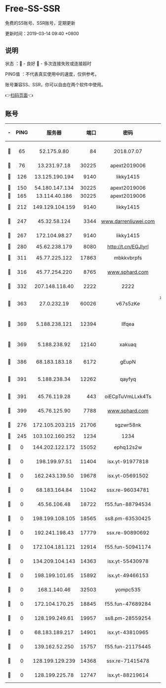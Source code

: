 # Free-SS-SSR

免费的SS账号、SSR账号，定期更新

更新时间：2019-03-14 09:40 +0800

## 说明

状态     ：🙂 - 良好 🙁 - 多次连接失败或连接超时

PING值   ：不代表真实使用中的速度，仅供参考。

账号兼容SS、SSR，你可以自由在两个软件中使用。

👉[扫码页面](https://liesauer.github.io/Free-SS-SSR/)👈

## 账号

|-|PING|服务器|端口|密码|加密方式|区域|
|:----:|:----:|:-----:|-----:|:----:|:----:|:----:|
|🙂|65|52.175.9.80|84|2018.07.07|chacha20-ietf-poly1305|HK|
|🙂|76|13.231.97.18|30225|apext2019006|chacha20|JP|
|🙂|126|13.125.190.194|9140|likky1415|aes-256-cfb|KR|
|🙂|150|54.180.147.134|30225|apext2019006|chacha20|KR|
|🙂|165|13.114.40.186|30225|apext2019006|chacha20|JP|
|🙂|212|149.129.104.159|9140|likky1415|aes-256-cfb|HK|
|🙂|247|45.32.58.124|3344|www.darrenliuwei.com|aes-256-cfb|JP|
|🙂|267|172.104.98.27|9140|likky1415|aes-256-cfb|JP|
|🙂|280|45.62.238.179|8080|http://t.cn/EGJIyrl|rc4-md5|CA|
|🙂|311|45.77.225.122|17863|mbkkvbrpfs|aes-256-cfb|GB|
|🙂|316|45.77.254.220|8765|www.sphard.com|aes-256-cfb|SG|
|🙂|332|207.148.118.40|2222|2222|aes-256-cfb|SG|
|🙂|363|27.0.232.19|60026|v67s5zKe|xchacha20-ietf-poly1305|HK|
|🙂|369|5.188.238.121|12394|llfqea|chacha20-ietf-poly1305|BR|
|🙂|369|5.188.238.92|12140|xakuaq|chacha20-ietf-poly1305|BR|
|🙂|386|68.183.183.18|6172|gEupN|aes-256-cfb|SG|
|🙂|391|5.188.238.34|12262|qayfyq|chacha20-ietf-poly1305|BR|
|🙂|391|45.76.119.28|443|oiECpTuVmLLxk4Ts|aes-256-cfb|AU|
|🙂|399|45.76.125.90|7788|www.sphard.com|aes-256-cfb|AU|
|🙂|276|172.105.203.215|21706|sgzwr58nk|aes-256-cfb|JP|
|🙁|245|103.102.160.252|1234|1234|rc4-md5|JP|
|🙁|0|144.202.122.172|15052|ephq12s2w|aes-256-cfb|US|
|🙁|0|198.199.97.51|11404|isx.yt-91977818|aes-256-cfb|US|
|🙁|0|162.243.139.50|19678|isx.yt-05691502|aes-256-cfb|US|
|🙁|0|68.183.164.84|11042|ssx.re-96034781|aes-256-cfb|US|
|🙁|0|45.56.106.48|18722|f55.fun-88794534|aes-256-cfb|US|
|🙁|0|198.199.108.105|18565|ss8.pm-63530425|aes-256-cfb|US|
|🙁|0|192.241.198.43|17779|ssx.re-90890692|aes-256-cfb|US|
|🙁|0|172.104.181.121|12914|f55.fun-50941174|aes-256-cfb|SG|
|🙁|0|134.209.104.143|14363|isx.yt-55430978|aes-256-cfb|SG|
|🙁|0|198.199.101.65|15892|isx.yt-49466153|aes-256-cfb|US|
|🙁|0|168.1.140.46|32503|yompc535|aes-256-cfb|AU|
|🙁|0|172.104.170.25|18845|f55.fun-47689284|aes-256-cfb|SG|
|🙁|0|128.199.249.61|19957|ss8.pm-28559254|aes-256-cfb|SG|
|🙁|0|68.183.189.217|14901|isx.yt-43810965|aes-256-cfb|SG|
|🙁|0|139.162.52.250|15757|f55.fun-21175445|aes-256-cfb|SG|
|🙁|0|128.199.129.239|14368|ssx.re-71415478|aes-256-cfb|SG|
|🙁|0|128.199.225.78|12747|isx.yt-88219614|aes-256-cfb|SG|

